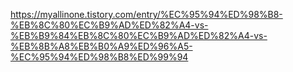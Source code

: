 https://myallinone.tistory.com/entry/%EC%95%94%ED%98%B8-%EB%8C%80%EC%B9%AD%ED%82%A4-vs-%EB%B9%84%EB%8C%80%EC%B9%AD%ED%82%A4-vs-%EB%8B%A8%EB%B0%A9%ED%96%A5-%EC%95%94%ED%98%B8%ED%99%94